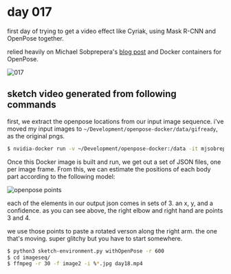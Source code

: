# day 017

first day of trying to get a video effect like Cyriak, using Mask R-CNN and OpenPose together.

relied heavily on Michael Sobprepera's [blog post](http://michaelsobrepera.com/guides/openposeaws.html) and Docker containers for OpenPose. 


![017](https://github.com/burningion/daily-sketches/raw/master/017/images/00290.jpg)


## sketch video generated from following commands

first, we extract the openpose locations from our input image sequence. i've moved my input images to `~/Development/openpose-docker/data/gifready`, as the original pngs.

```bash
$ nvidia-docker run -v ~/Development/openpose-docker:/data -it mjsobrep/openpose:latest ./build/examples/openpose/openpose.bin --image_dir /data/gifready/  --write_keypoint_json /data/data/ --no_display
```

Once this Docker image is built and run, we get out a set of JSON files, one per image frame. From this, we can estimate the positions of each body part according to the following model:

![openpose points](https://github.com/burningion/daily-sketches/raw/master/017/images/keypoints_pose.png)

each of the elements in our output json comes in sets of 3. an x, y, and a confidence. as you can see above, the right elbow and right hand are points 3 and 4.

we use those points to paste a rotated verson along the right arm. the one that's moving. super glitchy but you have to start somewhere.

```bash
$ python3 sketch-environment.py withOpenPose -r 600
$ cd imageseq/
$ ffmpeg -r 30 -f image2 -i %*.jpg day18.mp4
```
